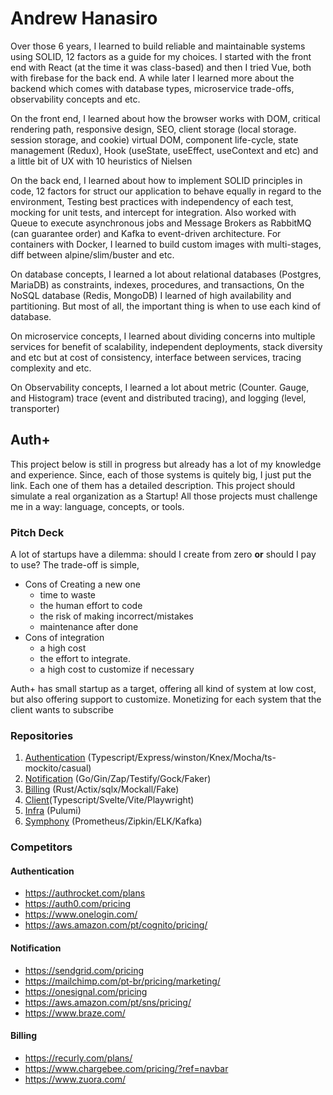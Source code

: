 # Andrew Hanasiro

Over those 6 years, I learned to build reliable and maintainable systems using SOLID, 12 factors as a guide for my choices. I started with the front end with React (at the time it was class-based) and then I tried Vue, both with firebase for the back end. A while later I learned more about the backend which comes with database types, microservice trade-offs, observability concepts and etc.

On the front end, I learned about how the browser works with DOM, critical rendering path, responsive design, SEO, client storage (local storage. session storage, and cookie) virtual DOM, component life-cycle, state management (Redux), Hook (useState, useEffect, useContext and etc) and a little bit of UX with 10 heuristics of Nielsen
 
On the back end, I learned about how to implement SOLID principles in code, 12 factors for struct our application to behave equally in regard to the environment, Testing best practices with independency of each test, mocking for unit tests, and intercept for integration. Also worked with Queue to execute asynchronous jobs and Message Brokers as RabbitMQ (can guarantee order) and Kafka to event-driven architecture. For containers with Docker, I learned to build custom images with multi-stages, diff between alpine/slim/buster and etc.

On database concepts, I learned a lot about relational databases (Postgres, MariaDB) as constraints, indexes, procedures, and transactions, On the NoSQL database (Redis, MongoDB) I learned of high availability and partitioning. But most of all, the important thing is when to use each kind of database.

On microservice concepts, I learned about dividing concerns into multiple services for benefit of scalability, independent deployments, stack diversity and etc but at cost of consistency, interface between services, tracing complexity and etc.

On Observability concepts, I learned a lot about metric (Counter. Gauge, and Histogram) trace (event and distributed tracing), and logging (level, transporter)

## Auth+

This project below is still in progress but already has a lot of my knowledge and experience. Since, each of those systems is quitely big, I just put the link. Each one of them has a detailed description. This project should simulate  a real organization as a Startup! All those projects must challenge me in a way: language, concepts, or tools.

### Pitch Deck

A lot of startups have a dilemma: should I create from zero **or** should I pay to use? The trade-off is simple,

- Cons of Creating a new one
  - time to waste
  - the human effort to code
  - the risk of making incorrect/mistakes
  - maintenance after done
- Cons of integration
  - a high cost
  - the effort to integrate.
  - a high cost to customize if necessary

Auth+ has small startup as a target, offering all kind of system at low cost, but also offering support to customize. Monetizing for each system that the client wants to subscribe

### Repositories

1. [Authentication](https://github.com/auth-plus/auth-plus-authentication) (Typescript/Express/winston/Knex/Mocha/ts-mockito/casual)
2. [Notification](https://github.com/auth-plus/auth-plus-notification) (Go/Gin/Zap/Testify/Gock/Faker)
3. [Billing](https://github.com/auth-plus/auth-plus-billing) (Rust/Actix/sqlx/Mockall/Fake)
4. [Client](https://github.com/auth-plus/auth-plus-client)(Typescript/Svelte/Vite/Playwright)
5. [Infra](https://github.com/auth-plus/auth-plus-infra) (Pulumi)
6. [Symphony](https://github.com/auth-plus/auth-plus-symphony) (Prometheus/Zipkin/ELK/Kafka)

### Competitors

#### Authentication

- <https://authrocket.com/plans>
- <https://auth0.com/pricing>
- <https://www.onelogin.com/>
- <https://aws.amazon.com/pt/cognito/pricing/>

#### Notification

- <https://sendgrid.com/pricing>
- <https://mailchimp.com/pt-br/pricing/marketing/>
- <https://onesignal.com/pricing>
- <https://aws.amazon.com/pt/sns/pricing/>
- <https://www.braze.com/>

#### Billing

- <https://recurly.com/plans/>
- <https://www.chargebee.com/pricing/?ref=navbar>
- <https://www.zuora.com/>


